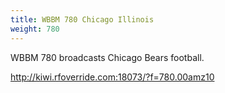 ```yaml
---
title: WBBM 780 Chicago Illinois
weight: 780
---
```

WBBM 780 broadcasts Chicago Bears football.

http://kiwi.rfoverride.com:18073/?f=780.00amz10
